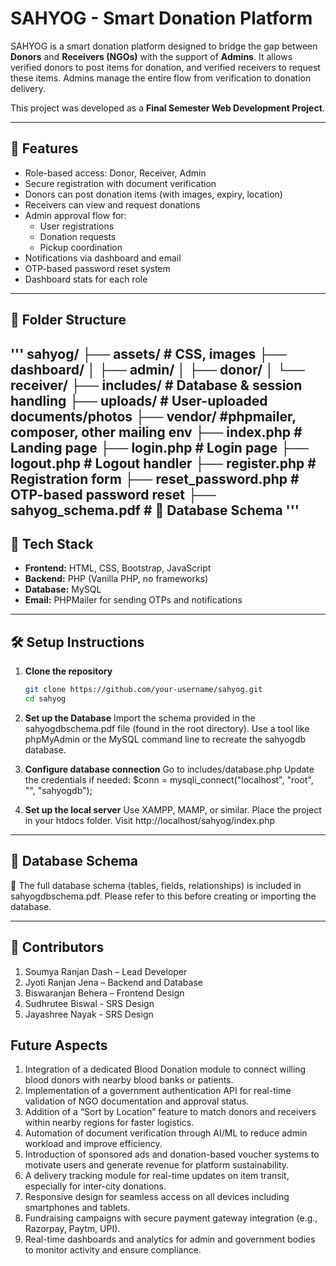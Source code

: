 # SAHYOG - Smart Donation Platform

SAHYOG is a smart donation platform designed to bridge the gap between **Donors** and **Receivers (NGOs)** with the support of **Admins**. It allows verified donors to post items for donation, and verified receivers to request these items. Admins manage the entire flow from verification to donation delivery.

This project was developed as a **Final Semester Web Development Project**.

---

## 🌟 Features

- Role-based access: Donor, Receiver, Admin
- Secure registration with document verification
- Donors can post donation items (with images, expiry, location)
- Receivers can view and request donations
- Admin approval flow for:
  - User registrations
  - Donation requests
  - Pickup coordination
- Notifications via dashboard and email
- OTP-based password reset system
- Dashboard stats for each role

---

## 📁 Folder Structure
'''
sahyog/
├── assets/ # CSS, images
├── dashboard/
│ ├── admin/
│ ├── donor/
│ └── receiver/
├── includes/ # Database & session handling
├── uploads/ # User-uploaded documents/photos
├── vendor/ #phpmailer, composer, other mailing env
├── index.php # Landing page
├── login.php # Login page
├── logout.php # Logout handler
├── register.php # Registration form
├── reset_password.php # OTP-based password reset
├── sahyog_schema.pdf # 📌 Database Schema
'''
---

## 🧩 Tech Stack

- **Frontend:** HTML, CSS, Bootstrap, JavaScript
- **Backend:** PHP (Vanilla PHP, no frameworks)
- **Database:** MySQL
- **Email:** PHPMailer for sending OTPs and notifications

---

## 🛠️ Setup Instructions

1. **Clone the repository**
   ```bash
   git clone https://github.com/your-username/sahyog.git
   cd sahyog
2. **Set up the Database**
   Import the schema provided in the sahyogdbschema.pdf file (found in the root directory).
   Use a tool like phpMyAdmin or the MySQL command line to recreate the sahyogdb database.
   
3. **Configure database connection**
   Go to includes/database.php
   Update the credentials if needed:
   $conn = mysqli_connect("localhost", "root", "", "sahyogdb");

4. **Set up the local server**
   Use XAMPP, MAMP, or similar.
   Place the project in your htdocs folder.
   Visit http://localhost/sahyog/index.php
   
-----

## 📄 Database Schema
📌 The full database schema (tables, fields, relationships) is included in sahyogdbschema.pdf.
Please refer to this before creating or importing the database.

--------

## 🤝 Contributors
1. Soumya Ranjan Dash – Lead Developer
2. Jyoti Ranjan Jena – Backend and Database
3. Biswaranjan Behera – Frontend Design
4. Sudhrutee Biswal - SRS Design
5. Jayashree Nayak - SRS Design

## Future Aspects
1. Integration of a dedicated Blood Donation module to connect willing blood donors with nearby blood banks or patients.
2. Implementation of a government authentication API for real-time validation of NGO documentation and approval status.
3. Addition of a “Sort by Location” feature to match donors and receivers within nearby regions for faster logistics.
4. Automation of document verification through AI/ML to reduce admin workload and improve efficiency.
5. Introduction of sponsored ads and donation-based voucher systems to motivate users and generate revenue for platform sustainability.
6. A delivery tracking module for real-time updates on item transit, especially for inter-city donations.
7. Responsive design for seamless access on all devices including smartphones and tablets.
8. Fundraising campaigns with secure payment gateway integration (e.g., Razorpay, Paytm, UPI).
9. Real-time dashboards and analytics for admin and government bodies to monitor activity and ensure compliance. 
